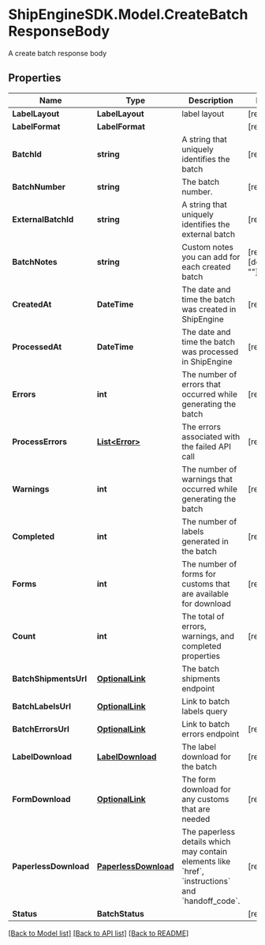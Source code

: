 # ShipEngineSDK.Model.CreateBatchResponseBody
A create batch response body

## Properties

Name | Type | Description | Notes
------------ | ------------- | ------------- | -------------
**LabelLayout** | **LabelLayout** | label layout | [readonly] 
**LabelFormat** | **LabelFormat** |  | [readonly] 
**BatchId** | **string** | A string that uniquely identifies the batch | [readonly] 
**BatchNumber** | **string** | The batch number. | [readonly] 
**ExternalBatchId** | **string** | A string that uniquely identifies the external batch | [readonly] 
**BatchNotes** | **string** | Custom notes you can add for each created batch | [readonly] [default to ""]
**CreatedAt** | **DateTime** | The date and time the batch was created in ShipEngine | [readonly] 
**ProcessedAt** | **DateTime** | The date and time the batch was processed in ShipEngine | [readonly] 
**Errors** | **int** | The number of errors that occurred while generating the batch | [readonly] 
**ProcessErrors** | [**List&lt;Error&gt;**](Error.md) | The errors associated with the failed API call | [readonly] 
**Warnings** | **int** | The number of warnings that occurred while generating the batch | [readonly] 
**Completed** | **int** | The number of labels generated in the batch | [readonly] 
**Forms** | **int** | The number of forms for customs that are available for download | [readonly] 
**Count** | **int** | The total of errors, warnings, and completed properties | [readonly] 
**BatchShipmentsUrl** | [**OptionalLink**](OptionalLink.md) | The batch shipments endpoint | 
**BatchLabelsUrl** | [**OptionalLink**](OptionalLink.md) | Link to batch labels query | 
**BatchErrorsUrl** | [**OptionalLink**](OptionalLink.md) | Link to batch errors endpoint | [readonly] 
**LabelDownload** | [**LabelDownload**](LabelDownload.md) | The label download for the batch | [readonly] 
**FormDownload** | [**OptionalLink**](OptionalLink.md) | The form download for any customs that are needed | [readonly] 
**PaperlessDownload** | [**PaperlessDownload**](PaperlessDownload.md) | The paperless details which may contain elements like &#x60;href&#x60;, &#x60;instructions&#x60; and &#x60;handoff_code&#x60;. | [readonly] 
**Status** | **BatchStatus** |  | [readonly] 

[[Back to Model list]](../README.md#documentation-for-models) [[Back to API list]](../README.md#documentation-for-api-endpoints) [[Back to README]](../README.md)

